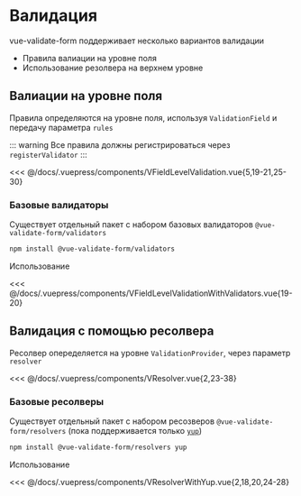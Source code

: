 # Валидация

vue-validate-form поддерживает несколько вариантов валидации

- Правила валиации на уровне поля
- Использование резолвера на верхнем уровне

## Валиации на уровне поля

Правила определяются на уровне поля, используя `ValidationField` и передачу параметра `rules`

::: warning
Все правила должны регистрироваться через `registerValidator`
:::

<<< @/docs/.vuepress/components/VFieldLevelValidation.vue{5,19-21,25-30}

### Базовые валидаторы

Существует отдельный пакет с набором базовых валидаторов `@vue-validate-form/validators`

```bash
npm install @vue-validate-form/validators
```

Использование

<<< @/docs/.vuepress/components/VFieldLevelValidationWithValidators.vue{19-20}


## Валидация с помощью ресолвера

Ресолвер опеределяется на уровне `ValidationProvider`, через параметр `resolver`

<<< @/docs/.vuepress/components/VResolver.vue{2,23-38}

### Базовые ресолверы

Существует отдельный пакет с набором ресозверов `@vue-validate-form/resolvers` (пока поддерживается только [`yup`](https://github.com/jquense/yup))

```bash
npm install @vue-validate-form/resolvers yup
```

Использование

<<< @/docs/.vuepress/components/VResolverWithYup.vue{2,18,20,24-28}
